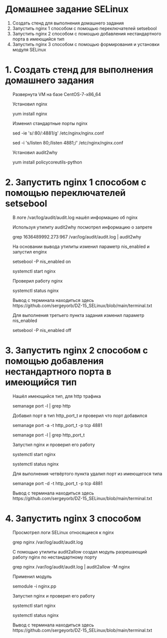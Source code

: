 # Домашнее задание SELinux
<ol> 
  <li> Создать стенд для выполнения домашнего задания
  <li> Запустить nginx 1 способом c помощью переключателей setsebool
  <li> Запустить nginx 2 способом c помощью добавления нестандартного порта в имеющийся тип
  <li> Запустить nginx 3 способом c помощью формирования и установки модуля SELinux
</ol>  

# 1. Создать стенд для выполнения домашнего задания
<ul>
  <p> Развернута VM на базе CentOS-7-x86_64
  <p> Установил nginx 
  <p> yum install nginx
  <p> Изменил стандартные порты nginx 
  <p> sed -ie 's/:80/:4881/g' /etc/nginx/nginx.conf 
  <p> sed -i 's/listen 80;/listen 4881;/' /etc/nginx/nginx.conf  
  <p> Установил audit2why
  <p> yum install policycoreutils-python
</ul>

# 2. Запустить nginx 1 способом c помощью переключателей setsebool
<ul> 
  <p> В логе /var/log/audit/audit.log нашёл информацию об nginx
  <p> Используя утилиту audit2why посмотрел информацию о запрете
  <p> grep 1636489992.273:967 /var/log/audit/audit.log | audit2why
  <p> На основании вывода утилиты изменил параметр nis_enabled и запустил enginx
  <p> setsebool -P nis_enabled on
  <p> systemctl start nginx
  <p> Проверил работу nginx
  <p> systemctl status nginx
  <p> Вывод с терминала находиться здесь https://github.com/sergeyorb/DZ-15_SELinux/blob/main/terminal.txt
  <p> Для выполнения третьего пункта задания изменил параметр nis_enabled 
  <p> setsebool -P nis_enabled off 
</ul>

# 3. Запустить nginx 2 способом c помощью добавления нестандартного порта в имеющийся тип
<ul>
  <p> Нашёл имеющийся тип, для http трафика
  <p> semanage port -l | grep http
  <p> Добавил порт в тип http_port_t и проверил что порт добавился
  <p> semanage port -a -t http_port_t -p tcp 4881
  <p> semanage port -l | grep http_port_t
  <p> Запустил nginx и проверил его работу
  <p> systemctl start nginx
  <p> systemctl status nginx
  <p> Для выполнения четвёртого пункта удалил порт из имеющегося типа 
  <p> semanage port -d -t http_port_t -p tcp 4881
  <p> Вывод с терминала находиться здесь https://github.com/sergeyorb/DZ-15_SELinux/blob/main/terminal.txt  
</ul>

# 4. Запустить nginx 3 способом
<ul>
  <p> Просмотрел логи SELinux относящиеся к nginx
  <p> grep nginx /var/log/audit/audit.log
  <p> С помощью утилиты audit2allow создал модуль разрешающий работу nginx по нестандартному порту
  <p> grep nginx /var/log/audit/audit.log | audit2allow -M nginx
  <p> Применил модуль
  <p> semodule -i nginx.pp
  <p> Запустил nginx и проверил его работу
  <p> systemctl start nginx
  <p> systemctl status nginx
  <p> Вывод с терминала находиться здесь https://github.com/sergeyorb/DZ-15_SELinux/blob/main/terminal.txt  
</ul>
